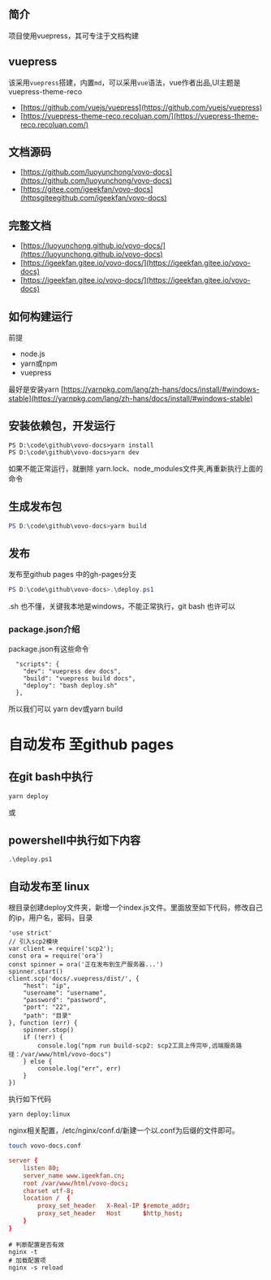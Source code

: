## 简介
项目使用vuepress，其可专注于文档构建


## vuepress

该采用`vuepress`搭建，内置`md`，可以采用`vue`语法，vue作者出品,UI主题是vuepress-theme-reco

- [https://github.com/vuejs/vuepress](https://github.com/vuejs/vuepress)
- [https://vuepress-theme-reco.recoluan.com/](https://vuepress-theme-reco.recoluan.com/)

## 文档源码
- [https://github.com/luoyunchong/vovo-docs](https://github.com/luoyunchong/vovo-docs)
- [https://gitee.com/igeekfan/vovo-docs](httpsgiteegithub.com/igeekfan/vovo-docs)

## 完整文档

- [https://luoyunchong.github.io/vovo-docs/](https://luoyunchong.github.io/vovo-docs)
- [https://igeekfan.gitee.io/vovo-docs/](https://igeekfan.gitee.io/vovo-docs)
- [https://igeekfan.gitee.io/vovo-docs/](https://igeekfan.gitee.io/vovo-docs)

## 如何构建运行
前提
- node.js
- yarn或npm
- vuepress 

最好是安装yarn [https://yarnpkg.com/lang/zh-hans/docs/install/#windows-stable](https://yarnpkg.com/lang/zh-hans/docs/install/#windows-stable)

## 安装依赖包，开发运行
~~~
PS D:\code\github\vovo-docs>yarn install
PS D:\code\github\vovo-docs>yarn dev
~~~

如果不能正常运行，就删除 yarn.lock、node_modules文件夹,再重新执行上面的命令

## 生成发布包
```ps1
PS D:\code\github\vovo-docs>yarn build 
```

## 发布

发布至github pages 中的gh-pages分支

```ps1
PS D:\code\github\vovo-docs>.\deploy.ps1
```

.sh 也不懂，关键我本地是windows，不能正常执行，git bash 也许可以 


### package.json介绍
package.json有这些命令
```
  "scripts": {
    "dev": "vuepress dev docs",
    "build": "vuepress build docs",
    "deploy": "bash deploy.sh"
  },
```

所以我们可以 yarn dev或yarn build 

# 自动发布 至github pages
## 在git bash中执行
``` 
yarn deploy
```
或

## powershell中执行如下内容
```
.\deploy.ps1
```


## 自动发布至 linux

根目录创建deploy文件夹，新增一个index.js文件。里面放至如下代码，修改自己的ip，用户名，密码，目录
```
'use strict'
// 引入scp2模块
var client = require('scp2');
const ora = require('ora')
const spinner = ora('正在发布到生产服务器...')
spinner.start()
client.scp('docs/.vuepress/dist/', {
    "host": "ip",
    "username": "username",
    "password": "password",
    "port": "22",
    "path": "目录"
}, function (err) {
    spinner.stop()
    if (!err) {
        console.log("npm run build-scp2: scp2工具上传完毕,远端服务路径：/var/www/html/vovo-docs")
    } else {
        console.log("err", err)
    }
})
```
执行如下代码
```
yarn deploy:linux
```

nginx相关配置，/etc/nginx/conf.d/新建一个以.conf为后缀的文件即可。
```bash
touch vovo-docs.conf
```
```conf
server {  
    listen 80;
    server_name www.igeekfan.cn;
    root /var/www/html/vovo-docs;	
    charset utf-8;
    location /  {
        proxy_set_header   X-Real-IP $remote_addr;
        proxy_set_header   Host      $http_host;
    }
}
```

```
# 判断配置是否有效
nginx -t
# 加载配置项
nginx -s reload
```
